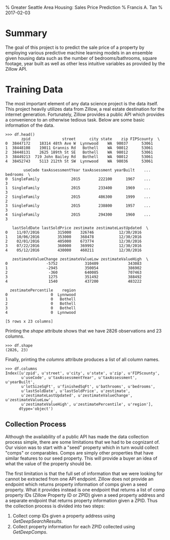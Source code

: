 % Greater Seattle Area Housing: Sales Price Prediction
% Francis A. Tan
% 2017-02-03




# Summary
The goal of this project is to predict the sale price of a property by
employing various predictive machine learning models in an ensemble given
housing data such as the number of bedrooms/bathrooms, square footage, year
built as well as other less intuitive variables as provided by the Zillow API.

# Training Data
The most important element of any data science project is the data itself. This
project heavily utilizes data from Zillow, a real estate destination for the
internet generation. Fortunately, Zillow provides a public API which provides a
convenience to an otherwise tedious task. Below are some basic information of
the data.





~~~~{.python}
>>> df.head()
       zpid              street      city state    zip FIPScounty  \
0  38447172    18314 48th Ave W  Lynnwood    WA  98037      53061
1  38448108    19011 Grannis Rd   Bothell    WA  98012      53061
2  38448131    2625 189th St SE   Bothell    WA  98012      53061
3  38449213  719 John Bailey Rd   Bothell    WA  98012      53061
4  38452743    5113 212th St SW  Lynnwood    WA  98036      53061

        useCode taxAssessmentYear taxAssessment yearBuilt    ...
bedrooms  \
0  SingleFamily              2015        222100      1967    ...
3
1  SingleFamily              2015        233400      1969    ...
3
2  SingleFamily              2015        486300      1999    ...
2
3  SingleFamily              2015        238800      1957    ...
3
4  SingleFamily              2015        294300      1960    ...
3

   lastSoldDate lastSoldPrice zestimate zestimateLastUpdated  \
0    11/07/2016        315000    326746           12/30/2016
1    10/06/2016        353000    368478           12/30/2016
2    02/01/2016        405000    673774           12/30/2016
3    07/22/2016        360000    369992           12/30/2016
4    05/12/2016        430000    460211           12/30/2016

   zestimateValueChange zestimateValueLow zestimateValueHigh  \
0                 -5752            310409             343083
1                 -2945            350054             386902
2                  -360            640085             707463
3                  1275            351492             388492
4                  1540            437200             483222

  zestimatePercentile    region
0                   0  Lynnwood
1                   0   Bothell
2                   0   Bothell
3                   0   Bothell
4                   0  Lynnwood

[5 rows x 23 columns]

~~~~~~~~~~~~~



Printing the _shape_ attribute shows that we have 2826 observations and 23
columns.

~~~~{.python}
>>> df.shape
(2826, 23)

~~~~~~~~~~~~~



Finally, printing the _columns_ attribute produces a list of all column names.

~~~~{.python}
>>> df.columns
Index([u'zpid', u'street', u'city', u'state', u'zip', u'FIPScounty',
       u'useCode', u'taxAssessmentYear', u'taxAssessment',
u'yearBuilt',
       u'lotSizeSqFt', u'finishedSqFt', u'bathrooms', u'bedrooms',
       u'lastSoldDate', u'lastSoldPrice', u'zestimate',
       u'zestimateLastUpdated', u'zestimateValueChange',
u'zestimateValueLow',
       u'zestimateValueHigh', u'zestimatePercentile', u'region'],
      dtype='object')

~~~~~~~~~~~~~



## Collection Process
Although the availability of a public API has made the data collection process
simple, there are some limitations that we had to be cognizant of. Our vision
was to start with a "seed" property which in turn would collect "comps" or
comparables. Comps are simply other properties that have similar features to
our seed property. This will provide a buyer an idea of what the value of the
property should be.

The first limitation is that the full set of information that we were looking
for cannot be extracted from one API endpoint. Zillow does not provide an
endpoint which returns property information of comps given a seed property.
What it provides instead is one endpoint that returns a list of comp property
IDs (Zillow Property ID or ZPID) given a seed property address and a separate
endpoint that returns property information given a ZPID. Thus the collection
process is divided into two steps:

1. Collect comp IDs given a property address using _GetDeepSearchResults_.
2. Collect property information for each ZPID collected using
   _GetDeepComps_.
